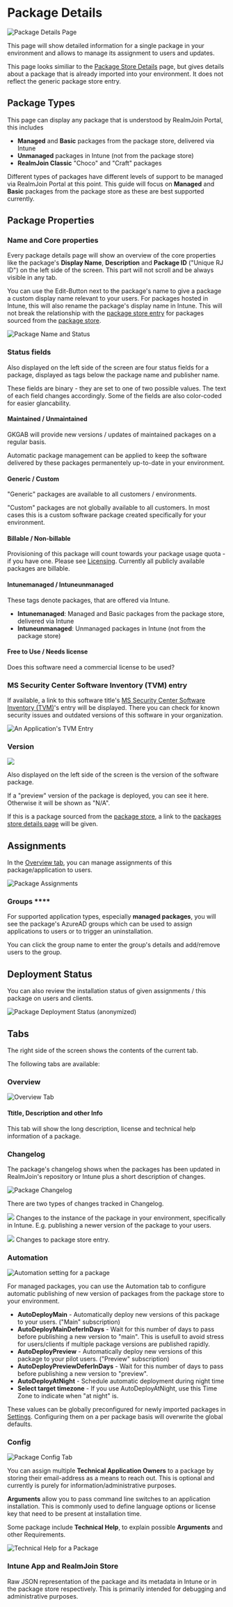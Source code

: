 # Package Details

![Package Details Page](<../../.gitbook/assets/image (9) (1).png>)

This page will show detailed information for a single package in your environment and allows to manage its assignment to users and updates.

This page looks similiar to the [Package Store Details](../package-store/package-store-details.md) page, but gives details about a package that is already imported into your environment. It does not reflect the generic package store entry.

## Package Types

This page can display any package that is understood by RealmJoin Portal, this includes

* **Managed** and **Basic** packages from the package store, delivered via Intune
* **Unmanaged** packages in Intune (not from the package store)
* **RealmJoin Classic** "Choco" and "Craft" packages

Different types of packages have different levels of support to be managed via RealmJoin Portal at this point. This guide will focus on **Managed** and **Basic** packages from the package store as these are best supported currently.

## Package Properties

### Name and Core properties

Every package details page will show an overview of the core properties like the package's **Display Name**, **Description** and **Package ID** ("Unique RJ ID") on the left side of the screen. This part will not scroll and be always visible in any tab.

You can use the Edit-Button next to the package's name to give a package a custom display name relevant to your users. For packages hosted in Intune, this will also rename the package's display name in Intune. This will not break the relationship with the [package store entry](../package-store/package-store-details.md) for packages sourced from the [package store](../package-store/).

![Package Name and Status](<../../.gitbook/assets/image (17) (1).png>)

### Status fields

Also displayed on the left side of the screen are four status fields for a package, displayed as tags below the package name and publisher name.

These fields are binary - they are set to one of two possible values. The text of each field changes accordingly. Some of the fields are also color-coded for easier glancability.

#### Maintained / Unmaintained

GKGAB will provide new versions / updates of maintained packages on a regular basis.&#x20;

Automatic package management can be applied to keep the software delivered by these packages permanentely up-to-date in your environment.

#### Generic / Custom

"Generic" packages are available to all customers / environments.&#x20;

"Custom" packages are not globally available to all customers. In most cases this is a custom software package created specifically for your environment.

#### Billable / Non-billable

Provisioning of this package will count towards your package usage quota - if you have one. Please see [Licensing](https://www.realmjoin.com/pricing/). Currently all publicly available packages are billable.

#### Intunemanaged / Intuneunmanaged

These tags denote packages, that are offered via Intune.&#x20;

* **Intunemanaged**: Managed and Basic packages from the package store, delivered via Intune
* **Intuneunmanaged**: Unmanaged packages in Intune (not from the package store)

#### Free to Use / Needs license

Does this software need a commercial license to be used?

### MS Security Center Software Inventory (TVM) entry

If available, a link to this software title's [MS Security Center Software Inventory (TVM)](https://security.microsoft.com/software-inventory/applications)'s entry will be displayed. There you can check for known security issues and outdated versions of this software in your organization.

![An Application's TVM Entry](<../../.gitbook/assets/image (6).png>)

### Version

![](<../../.gitbook/assets/image (8) (1).png>)

Also displayed on the left side of the screen is the version of the software package.&#x20;

If a "preview" version of the package is deployed, you can see it here. Otherwise it will be shown as "N/A".

If this is a package sourced from the [package store](../package-store/), a link to the [packages store details page](../package-store/package-store-details.md) will be given.

## Assignments

In the [Overview tab](package-details.md#overview-assignment), you can manage assignments of this package/application to users.

![Package Assignments](<../../.gitbook/assets/image (10) (1) (1) (1).png>)

### Groups ****&#x20;

For supported application types, especially **managed packages**, you will see the package's AzureAD groups which can be used to assign applications to users or to trigger an uninstallation.

You can click the group name to enter the group's details and add/remove users to the group.

## Deployment Status

You can also review the installation status of given assignments / this package on users and clients.

![Package Deployment Status (anonymized)](../../.gitbook/assets/signal-2022-02-21-194314\_001.png)

## Tabs

The right side of the screen shows the contents of the current tab.&#x20;

The following tabs are available:

### Overview

![Overview Tab](<../../.gitbook/assets/image (9).png>)

#### Ttitle, Description and other Info

This tab will show the long description, license and technical help information of a package.&#x20;

### Changelog

The package's changelog shows when the packages has been updated in RealmJoin's repository or Intune plus a short description of changes.

![Package Changelog](<../../.gitbook/assets/image (11) (1).png>)

There are two types of changes tracked in Changelog.

![](<../../.gitbook/assets/image (11).png>) Changes to the instance of the package in your environment, specifically in Intune. E.g. publishing a newer version of the package to your users.

![](<../../.gitbook/assets/image (14) (1).png>) Changes to package store entry.&#x20;

### Automation

![Automation setting for a package](<../../.gitbook/assets/image (17).png>)

For managed packages, you can use the Automation tab to configure automatic publishing of new version of packages from the package store to your environment.&#x20;

* **AutoDeployMain** - Automatically deploy new versions of this package to your users. ("Main" subscription)
* **AutoDeployMainDeferInDays** - Wait for this number of days to pass before publishing a new version to "main". This is usefull to avoid stress for users/clients if multiple package versions are published rapidly.
* **AutoDeployPreview** - Automatically deploy new versions of this package to your pilot users. ("Preview" subscription)
* **AutoDeployPreviewDeferInDays** - Wait for this number of days to pass before publishing a new version to "preview".
* **AutoDeployAtNight** - Schedule automatic deployment during night time
* **Select target timezone** - If you use AutoDeployAtNight, use this Time Zone to indicate when "at night" is.

These values can be globally preconfigured for newly imported packages in [Settings](../../settings/). Configuring them on a per package basis will overwrite the global defaults.

### Config

![Package Config Tab](<../../.gitbook/assets/image (5).png>)

You can assign multiple **Technical Application Owners** to a package by storing their email-address as a means to reach out. This is optional and currently is purely for information/administrative purposes.&#x20;

**Arguments** allow you to pass command line switches to an application installation. This is commonly used to define language options or license key that need to be present at installation time.&#x20;

Some package include **Technical Help**, to explain possible **Arguments** and other Requirements.

![Technical Help for a Package](<../../.gitbook/assets/image (12).png>)

### Intune App and RealmJoin Store

Raw JSON representation of the package and its metadata in Intune or in the package store respectively. This is primarily intended for debugging and administrative purposes.

##
